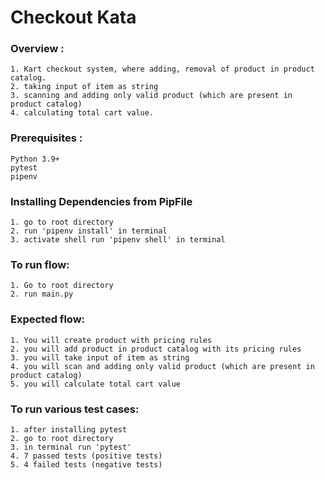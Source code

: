 # Checkout Kata

### Overview :
    1. Kart checkout system, where adding, removal of product in product catalog.
    2. taking input of item as string 
    3. scanning and adding only valid product (which are present in product catalog)
    4. calculating total cart value.

### Prerequisites :
    Python 3.9+
    pytest
    pipenv

### Installing Dependencies from PipFile
    1. go to root directory
    2. run 'pipenv install' in terminal
    3. activate shell run 'pipenv shell' in terminal

### To run flow:
    1. Go to root directory
    2. run main.py

### Expected flow:
    1. You will create product with pricing rules
    2. you will add product in product catalog with its pricing rules
    3. you will take input of item as string
    4. you will scan and adding only valid product (which are present in product catalog)
    5. you will calculate total cart value

### To run various test cases:
    1. after installing pytest
    2. go to root directory 
    3. in terminal run 'pytest'
    4. 7 passed tests (positive tests) 
    5. 4 failed tests (negative tests)
